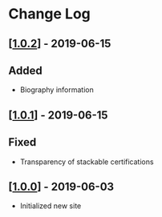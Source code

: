 # Change Log

## [[1.0.2](https://github.com/xangelix/cody.fun/releases/tag/1.0.2)] - 2019-06-15

## Added

- Biography information

## [[1.0.1](https://github.com/xangelix/cody.fun/releases)] - 2019-06-15

## Fixed

- Transparency of stackable certifications

## [[1.0.0](https://github.com/xangelix/cody.fun/releases)] - 2019-06-03

- Initialized new site
